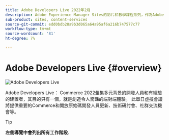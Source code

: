 ```yaml
---
title: Adobe Developers Live 2022年2月
description: Adobe Experience Manager Sites的影片和教學課程系列，作為Adobe Developers Live活動的一部分提供。
sub-product: sites, content-services
source-git-commit: edd0bdb28a9b3d065a64a95af6a216b747577c77
workflow-type: tm+mt
source-wordcount: '81'
ht-degree: 7%

---
```


# Adobe Developers Live {#overview}

<img alt="Adobe Developers Live" src="./../../assets/adl.png" />

Adobe Developers Live： Commerce 2022彙集多元背景的開發人員和有經驗的建置者，其目的只有一個，就是創造令人驚豔的端對端體驗。 此單日虛擬會議將提供重要的Commerce和開放原始碼開發人員更新、技術研討會、社群交流機會等。

<!--- 
## Highlights

<table>
  <tr>
   <td>
      <a href="headless.md">
      <img alt="Headless Sites" src="assets/mathias.png"/>
      </a>
      <div>
         <a href="headless.md"><strong>Headless Sites</strong></a>         
         <br/><em>with Mathias Siegel, Principal Product Manager, AEM Sites</em>
      </div>
      <p>
        <br/>
         With GraphQL for Content Fragments available for AEM 6.5 and Adobe Experience Manager as a Cloud Service, let’s explore how Adobe Experience Manager can be used as a headless CMS.
      </p>
     </td>   
     <td>
      <a href="aep-integration.md">
      <img alt="Overview of Adobe Experience Platform integration" src="assets/eric.png"/>
      </a>
      <div>
         <a href="aep-integration.md"><strong>Overview of Adobe Experience Platform integration</strong></a>
         <br/><em>with Eric Knee, Principal Enterprise Solution Architect</em>
      </div>
      <p>
        <br/>
         This session will give you an overall view of different ways that Adobe Experience Platform can integrate within your ecosystem and things to consider when planning the integration work.
      </p>
   </td>
   </td>
     <td>
      <a href="pdf-services-api.md">
      <img alt="Generating documents and capturing e-signatures in your apps using Adobe Sign API" src="assets/ben.png"/>
      </a>
      <div>
         <a href="pdf-services-api.md"><strong>Generating documents and capturing e-signatures in your apps using Adobe Sign API</strong></a>
         <br/><em>with Ben Vanderberg, Principal Developer Evangelist</em>
      </div>
      <p>
        <br/>
         Adobe Document Generation API is a powerful document creation service driven by Microsoft Word templates merged with your data. When combined with Adobe Sign API, developers have an easy way to generate dynamic documents ready to be processed through the Sign workflow.
      </p>
   </td> 
  </tr>
</table>
--->

>[!TIP]
>
>**左側導覽中會列出所有工作階段**.
